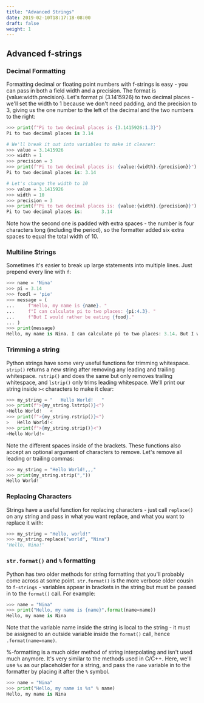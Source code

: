 ```yaml
---
title: "Advanced Strings"
date: 2019-02-10T18:17:18-08:00
draft: false
weight: 1
---
```


## Advanced f-strings

### Decimal Formatting

Formatting decimal or floating point numbers with f-strings is easy - you can pass in both a field width and a precision. The format is {value:width.precision}. Let's format pi (3.1415926) to two decimal places - we'll set the width to 1 because we don't need padding, and the precision to 3, giving us the one number to the left of the decimal and the two numbers to the right:

```python
>>> print(f"Pi to two decimal places is {3.1415926:1.3}")
Pi to two decimal places is 3.14

# We'll break it out into variables to make it clearer:
>>> value = 3.1415926
>>> width = 1
>>> precision = 3
>>> print(f"Pi to two decimal places is: {value:{width}.{precision}}")
Pi to two decimal places is: 3.14

# Let's change the width to 10
>>> value = 3.1415926
>>> width = 10
>>> precision = 3
>>> print(f"Pi to two decimal places is: {value:{width}.{precision}}")
Pi to two decimal places is:       3.14
```

Note how the second one is padded with extra spaces - the number is four characters long (including the period), so the formatter added six extra spaces to equal the total width of 10.


### Multiline Strings

Sometimes it's easier to break up large statements into multiple lines. Just prepend every line with `f`:

```python
>>> name = 'Nina'
>>> pi = 3.14
>>> foodl = 'pie'
>>> message = (
...     f"Hello, my name is {name}. "
...     f"I can calculate pi to two places: {pi:4.3}. "
...     f"But I would rather be eating {food}."
... )
>>> print(message)
Hello, my name is Nina. I can calculate pi to two places: 3.14. But I would rather be eating pie.
```

### Trimming a string

Python strings have some very useful functions for trimming whitespace. `strip()` returns a new string after removing any leading and trailing whitespace. `rstrip()` and does the same but only removes trailing whitespace, and `lstrip()` only trims leading whitespace. We'll print our string inside `><` characters to make it clear:

```python
>>> my_string = "   Hello World!   "
>>> print(f">{my_string.lstrip()}<")
>Hello World!   <
>>> print(f">{my_string.rstrip()}<")
>   Hello World!<
>>> print(f">{my_string.strip()}<")
>Hello World!<
```

Note the different spaces inside of the brackets. These functions also accept an optional argument of characters to remove. Let's remove all leading or trailing commas:

```python
>>> my_string = "Hello World!,,,"
>>> print(my_string.strip(","))
Hello World!
```


### Replacing Characters

Strings have a useful function for replacing characters - just call `replace()` on any string and pass in what you want replace, and what you want to replace it with:

```python
>>> my_string = "Hello, world!"
>>> my_string.replace("world", "Nina")
'Hello, Nina!'
```

### `str.format()` and `%` formatting

Python has two older methods for string formatting that you'll probably come across at some point. `str.format()` is the more verbose older cousin to `f-strings` - variables appear in brackets in the string but must be passed in to the `format()` call. For example:

```python
>>> name = "Nina"
>>> print("Hello, my name is {name}".format(name=name))
Hello, my name is Nina
```

Note that the variable name inside the string is local to the string - it must be assigned to an outside variable inside the `format()` call, hence `.format(name=name)`.

%-formatting is a much older method of string interpolating and isn't used much anymore. It's very similar to the methods used in C/C++. Here, we'll use `%s` as our placeholder for a string, and pass the `name` variable in to the formatter by placing it after the `%` symbol.

```python
>>> name = "Nina"
>>> print("Hello, my name is %s" % name)
Hello, my name is Nina
```
